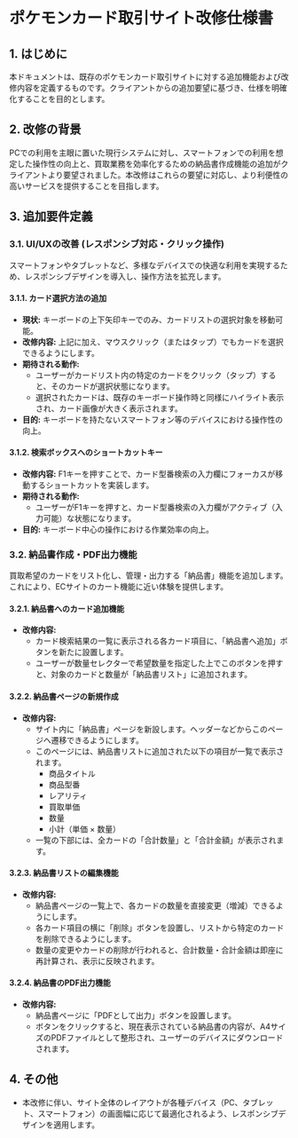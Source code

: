 # ポケモンカード取引サイト改修仕様書

## 1. はじめに

本ドキュメントは、既存のポケモンカード取引サイトに対する追加機能および改修内容を定義するものです。クライアントからの追加要望に基づき、仕様を明確化することを目的とします。

## 2. 改修の背景

PCでの利用を主眼に置いた現行システムに対し、スマートフォンでの利用を想定した操作性の向上と、買取業務を効率化するための納品書作成機能の追加がクライアントより要望されました。本改修はこれらの要望に対応し、より利便性の高いサービスを提供することを目指します。

## 3. 追加要件定義

### 3.1. UI/UXの改善 (レスポンシブ対応・クリック操作)

スマートフォンやタブレットなど、多様なデバイスでの快適な利用を実現するため、レスポンシブデザインを導入し、操作方法を拡充します。

#### 3.1.1. カード選択方法の追加

*   **現状:** キーボードの上下矢印キーでのみ、カードリストの選択対象を移動可能。
*   **改修内容:** 上記に加え、マウスクリック（またはタップ）でもカードを選択できるようにします。
*   **期待される動作:**
    *   ユーザーがカードリスト内の特定のカードをクリック（タップ）すると、そのカードが選択状態になります。
    *   選択されたカードは、既存のキーボード操作時と同様にハイライト表示され、カード画像が大きく表示されます。
*   **目的:** キーボードを持たないスマートフォン等のデバイスにおける操作性の向上。

#### 3.1.2. 検索ボックスへのショートカットキー

*   **改修内容:** F1キーを押すことで、カード型番検索の入力欄にフォーカスが移動するショートカットを実装します。
*   **期待される動作:**
    *   ユーザーがF1キーを押すと、カード型番検索の入力欄がアクティブ（入力可能）な状態になります。
*   **目的:** キーボード中心の操作における作業効率の向上。

### 3.2. 納品書作成・PDF出力機能

買取希望のカードをリスト化し、管理・出力する「納品書」機能を追加します。これにより、ECサイトのカート機能に近い体験を提供します。

#### 3.2.1. 納品書へのカード追加機能

*   **改修内容:**
    *   カード検索結果の一覧に表示される各カード項目に、「納品書へ追加」ボタンを新たに設置します。
    *   ユーザーが数量セレクターで希望数量を指定した上でこのボタンを押すと、対象のカードと数量が「納品書リスト」に追加されます。

#### 3.2.2. 納品書ページの新規作成

*   **改修内容:**
    *   サイト内に「納品書」ページを新設します。ヘッダーなどからこのページへ遷移できるようにします。
    *   このページには、納品書リストに追加された以下の項目が一覧で表示されます。
        *   商品タイトル
        *   商品型番
        *   レアリティ
        *   買取単価
        *   数量
        *   小計（単価 × 数量）
    *   一覧の下部には、全カードの「合計数量」と「合計金額」が表示されます。

#### 3.2.3. 納品書リストの編集機能

*   **改修内容:**
    *   納品書ページの一覧上で、各カードの数量を直接変更（増減）できるようにします。
    *   各カード項目の横に「削除」ボタンを設置し、リストから特定のカードを削除できるようにします。
    *   数量の変更やカードの削除が行われると、合計数量・合計金額は即座に再計算され、表示に反映されます。

#### 3.2.4. 納品書のPDF出力機能

*   **改修内容:**
    *   納品書ページに「PDFとして出力」ボタンを設置します。
    *   ボタンをクリックすると、現在表示されている納品書の内容が、A4サイズのPDFファイルとして整形され、ユーザーのデバイスにダウンロードされます。

## 4. その他

*   本改修に伴い、サイト全体のレイアウトが各種デバイス（PC、タブレット、スマートフォン）の画面幅に応じて最適化されるよう、レスポンシブデザインを適用します。 